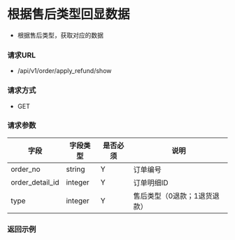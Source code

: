 # 根据售后类型回显数据

* 根据售后类型，获取对应的数据

### 请求URL

* /api/v1/order/apply_refund/show

### 请求方式

* GET

### 请求参数

| 字段              | 字段类型    | 是否必须 | 说明              |
|-----------------|---------|------|-----------------|
| order_no        | string  | Y    | 订单编号            |
| order_detail_id | integer | Y    | 订单明细ID          |
| type            | integer | Y    | 售后类型（0退款；1退货退款） |

### 返回示例

```json

```

